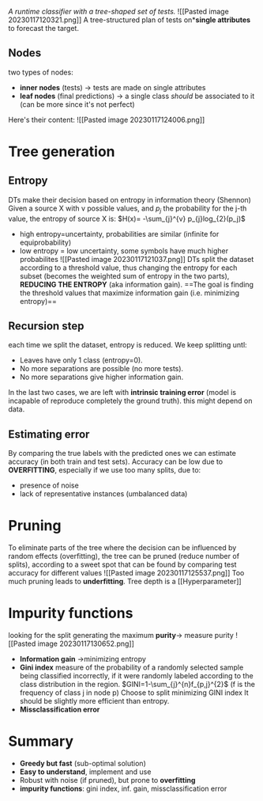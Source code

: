 _A runtime classifier with a tree-shaped set of tests._
![[Pasted image 20230117120321.png]]
A tree-structured plan of tests on***single attributes** to forecast the target.

## Nodes
two types of nodes:
- **inner nodes** (tests) -> tests are made on single attributes
- **leaf nodes** (final predictions) -> a single class _should_ be associated to it (can be more since it's not perfect)


Here's their content:
![[Pasted image 20230117124006.png]]
# Tree generation

## Entropy
DTs make their decision based on entropy in information theory (Shennon)
Given a source X with v possible values, and $p_j$ the probability for the j-th value, the entropy of source X is:
$H(x)= -\sum_{j}^{v} p_{j}log_{2}(p_j)$
- high entropy=uncertainty, probabilities are similar (infinite for equiprobability)
- low entropy = low uncertainty, some symbols have much higher probabilites
 ![[Pasted image 20230117121037.png]]
DTs split the dataset according to a threshold value, thus changing the entropy for each subset (becomes the weighted sum of entropy in the two parts), **REDUCING THE ENTROPY** (aka information gain).
==The goal is finding the threshold values that maximize information gain (i.e. minimizing entropy)==

## Recursion step
each time we split the dataset, entropy is reduced. We keep splitting untl:
- Leaves have only 1 class (entropy=0).
- No more separations are possible (no more tests).
- No more separations give higher information gain.

In the last two cases, we are left with **intrinsic training error** (model is incapable of reproduce completely the ground truth). this might depend on data.

## Estimating error
By comparing the true labels with the predicted ones we can estimate accuracy (in both train and test sets).
Accuracy can be low due to **OVERFITTING**, especially if we use too many splits, due to:
- presence of noise
- lack of representative instances (umbalanced data)

# Pruning
To eliminate parts of the tree where the decision can be influenced by random effects (overfitting), the tree can be pruned (reduce number of splits), according to a sweet spot that can be found by comparing test accuracy for different values
![[Pasted image 20230117125537.png]]
Too much pruning leads to **underfitting**.
Tree depth is a [[Hyperparameter]]

# Impurity functions
looking for the split generating the maximum **purity**-> measure purity
![[Pasted image 20230117130652.png]]
- **Information gain** ->minimizing entropy
- **Gini index**
	measure of the probability of a randomly selected sample being classified incorrectly, if it were randomly labeled according to the class distribution in the region. 
	$GINI=1-\sum_{j}^{n}f_{p,j}^{2}$ (f is the frequency of class j in node p)
	Choose to split minimizing GINI index
	It should be slightly more efficient than entropy.
- **Missclassification error**

# Summary
- **Greedy but fast** (sub-optimal solution)
- **Easy to understand**, implement and use
- Robust with noise (if pruned), but prone to **overfitting**
- **impurity functions**: gini index, inf. gain, missclassification error